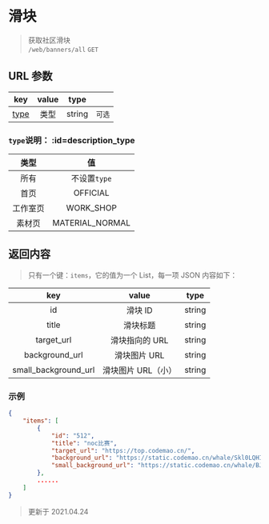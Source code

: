 # 滑块

> 获取社区滑块  
> `/web/banners/all` `GET`

## URL 参数

|            key            | value |  type  |        |
| :-----------------------: | :---: | :----: | :----: |
| [type](#description_type) | 类型  | string | `可选` |

### `type`说明： :id=description_type

|   类型   |       值        |
| :------: | :-------------: |
|   所有   |  不设置`type`   |
|   首页   |    OFFICIAL     |
| 工作室页 |    WORK_SHOP    |
|  素材页  | MATERIAL_NORMAL |

## 返回内容

> 只有一个键：`items`，它的值为一个 List，每一项 JSON 内容如下：

|         key          |       value        |  type  |
| :------------------: | :----------------: | :----: |
|          id          |      滑块 ID       | string |
|        title         |      滑块标题      | string |
|      target_url      |   滑块指向的 URL   | string |
|    background_url    |    滑块图片 URL    | string |
| small_background_url | 滑块图片 URL（小） | string |

### 示例

```json
{
    "items": [
        {
            "id": "512",
            "title": "noc比赛",
            "target_url": "https://top.codemao.cn/",
            "background_url": "https://static.codemao.cn/whale/Skl0LQHId",
            "small_background_url": "https://static.codemao.cn/whale/BJxm0LQHI_"
        },
        ......
    ]
}
```

> 更新于 2021.04.24
